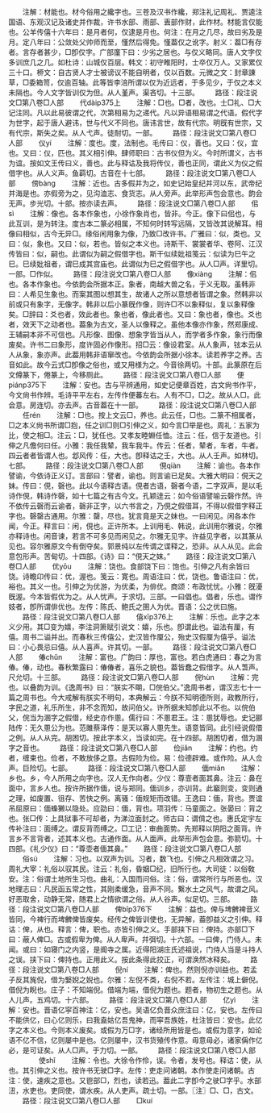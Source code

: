 <!-- { "loadSidebar": true } -->
　　注解：材能也。材今俗用之纔字也。三苍及汉书作纔，郑注礼记周礼、贾逵注国语、东观汉记及诸史并作裁，许书水部、雨部、叀部作财，此作材。材能言仅能也。公羊传僖十六年曰：是月者何，仅逮是月也。何注：在月之几尽，故曰劣及是月。定八年曰：公敛处父帅师而至，慬然后得免。慬葢仅之讹字。射义：葢□有存者。言存者甚少，□卽仅字。广部廑下曰：少劣之居也。与仅义略同。唐人文字仅多训庶几之几。如杜诗：山城仅百层。韩文：初守睢阳时，士卒仅万人。又家累仅三十口。桺文：自古贤人才士被谤议不能自明者，仅以百数。元微之文：封章諌草，□委箱笥，仅逾百轴。此等皆李涪所谓以仅为近远者，于多见少，于仅之本义未隔也。今人文字皆训仅为但。从人堇声。渠吝切。十三部。
　　路径：段注说文□第八卷□人部
　　代dàip375上
　　注解：□也。□者，改也。士□礼、□大记注同。凡以此易彼谓之代，次第相易为之递代。凡以异语相易谓之代语。假代字为世字，起于唐人避讳，世与代义不同也。唐讳言世，故有代宗。明旣有世宗，又有代宗，斯失之矣。从人弋声。徒耐切。一部。
　　路径：段注说文□第八卷□人部
　　仪yí
　　注解：度也。度，法制也。毛传曰：仪，善也。又曰：仪，宜也。又曰：仪，匹也。其义相引伸。肆师职曰：古书仪但为义。今时所谓义，古书为谊。按如文王传曰义，善也。此与释诂及我将传仪，善也正同，谓此义为仪之假借字也。从人义声。鱼羁切。古音在十七部。
　　路径：段注说文□第八卷□人部
　　傍bànɡ
　　注解：近也。古多假并为之，如史记始皇纪并河以东，武帝纪并海是也。亦假旁为之，见沟洫志、食货志。从人旁声。此举形声包会意也。韵会无声。步光切。十部。按亦读去声。
　　路径：段注说文□第八卷□人部
　　佀sì
　　注解：像也。各本作象也，小徐作象肖也，皆非。今正。像下曰佀也，与此互训，是为转注。度古本二篆必相属，不知何时转写远隔，又皆改其说解耳。相像曰相似，古今无异□。缘俗闲用象为像，乃致□改许书。广雅曰：似，类也。又曰：似，象也。又曰：似，若也。皆似之本义也。诗斯干、裳裳者华、卷阿、江汉传皆曰：似，嗣也。此谓似为嗣之假借字也。斯干似续妣祖笺云：似读为巳午之巳。巳续妣祖者，谓巳成其宫庙也。此谓似为巳之假借字也。从人□声。详里切。一部。□作似。
　　路径：段注说文□第八卷□人部
　　像xiànɡ
　　注解：佀也。各本作象也。今依韵会所据本正。象者，南越大兽之名，于义无取。虽韩非曰：人希见生象也。而案其图以想其生，故诸人之所以意想者皆谓之象。然韩非以前或只有象字，无像字。韩非以后小篆旣作像，则许□不以象释似，复以象释像矣。□辞曰：爻也者，效此者也。象也者，像此者也。又曰：象也者，像也。爻也者，效天下之动者也。葢象为古文，圣人以像释之。虽他本像亦作象，然郑康成、王辅嗣本非不可信也。凡形像、图像、想象字皆当从人，而学者多作象，象行而像废矣。许书二曰象形，度许固必作像形。招□云：像设君室。从人象声，铉本云从人从象，象亦声。此葢用韩非语窜改也。今依韵会所据小徐本。读若养字之养。古音如此。故今云式□卽像之俗也，或又用様为之。今音徐两切。十部。此篆原在后文僔篆下，倦篆上，今移厕此。
　　路径：段注说文□第八卷□人部
　　便piánp375下
　　注解：安也。古与平辨通用，如史记便章百姓，古文尙书作平，今文尙书作辨。毛诗平平左右，左传作便蕃左右。人有不□，□之。故从人□。此会意。房连切。亦去声。古音葢在十一部。
　　路径：段注说文□第八卷□人部
　　任rén
　　注解：□也。按上文云□，养也。此云任，□也。二篆不相属者，□之本义尙书所谓□抱，任之训□则□引伸之义，如今言□举是也。周礼：五家为比，使之相□。注云：□，犹任也。又孝友睦婣任恤。注云：任，信于友道也。引伸之凡儋何曰任。小雅：我任我辇，我车我牛。传云：任者，辇者，车者，牛者。四云者者皆谓人也。邶风传：任，大也。卽释诂之壬，大也。从人壬声。如林切。七部。
　　路径：段注说文□第八卷□人部
　　俔qiàn
　　注解：谕也。各本作譬谕，今依诗正义订。言部曰：譬者，谕也。则言谕已足矣。大雅大明曰：俔天之妹。传曰：俔，磬也。此以今语释古语。俔者古语，磬者今语，二字双声，是以毛诗作俔，韩诗作磬，如十七篇之有古今文。孔颖逹云：如今俗语譬喻云磬作然。许不依传云磬而云谕者，磬非正字，以六书言之，乃俔之假借耳，不得以假借字释正字也。磬罄古通用。尔雅：罄，尽也。犹言竟是天之妹也。一曰闲见。闲各本作闻，今正。释言曰：闲，俔也。正许所本。上训用毛、韩说，此训用尔雅说，尔雅亦释诗也。闲音谏，若言不可多见而闲见之。尔雅无见字。许益见字者，以其篆从见也。容尔雅原文今有倒夺矣。郭景纯以左传谓之谍释之，恐非。从人从见。此会意包形声。苦甸切。十四部。《诗》曰：“俔天之妺。”
　　路径：段注说文□第八卷□人部
　　优yōu
　　注解：饶也。食部饶下曰：饱也。引伸之凡有余皆曰饶。诗瞻卬传曰：优，渥也。笺云：寛也。周语注曰：优，饶也。鲁语注曰：优，裕也。其义一也。引伸之为优游，为优柔，为俳优。商颂：布政忧忧。小雅：旣瀀旣渥。今本皆假优为之。从人忧声。于求切。三部。一曰倡也。倡者，乐也。谓作妓者，卽所谓俳优也。左传：陈氏、鲍氏之圉人为优。晋语：公之优曰施。
　　路径：段注说文□第八卷□人部
　　僖xīp376上
　　注解：乐也。此字之本义少用。其□变为嬉，李注洞箫赋引说文：嬉，乐也。卽谓此也。谥法有厘，有僖。周书二谥并出。而春秋三传僖公，史汉皆作厘公，殆史汉假厘为僖乎。谥法曰：小心畏忌曰僖。从人喜声。许其切。一部。
　　路径：段注说文□第八卷□人部
　　偆chǔn
　　注解：富也。广韵曰：厚也，富也。若白虎通曰：春之为言偆。偆，动也。春秋繁露曰：偆偆者，喜乐之貌也。葢皆蠢之假借字。从人萅声。尺允切。十三部。
　　路径：段注说文□第八卷□人部
　　俒hùn
　　注解：完也。以叠韵为训。《逸周书》曰：“朕实不朙，□俒伯父。”逸周书者，谓汉志七十一篇之周书也。今大戒解有朕实不明句，本典解云：今朕不知明德所则，政教所行，字民之道，礼乐所生，非不念而知，故问伯父。许所据未知卽此以不也。以俒伯父，俒当为溷字之假借，经史亦作慁。儒行曰：不慁君王。注：慁犹辱也。史记郦陆传：无久慁公为也。范雎蔡泽传：是天以寡人慁先生。语意皆同。此引经说假借之例。从人从完。胡困切。按此字本义，当读如完。在十四部。胡困切者，借为溷字之音也。
　　路径：段注说文□第八卷□人部
　　俭jiǎn
　　注解：约也。约者，缠束也。俭者，不敢放侈之意。古假险为俭。易：俭德辟难。或作险。从人佥声。巨险切。七部。
　　路径：段注说文□第八卷□人部
　　偭miǎn
　　注解：乡也。乡，今人所用之向字也。汉人无作向者。少仪：尊壸者面其鼻。注云：鼻在面中，言乡人也。按许所据作偭，说与郑同。偭训乡，亦训背。此竆则变，变则通之理，如废置、徂存、苦快之例。离骚：偭规矩而改错。王逸曰：偭，背也。贾谊吊屈原曰：偭蟂獭以隐处。应劭曰：偭，背也。项羽传：马童面之。张晏曰：背之也。张□传：上具狱事不可却者，为涕泣面封之。师古曰：谓偝之也。惠氏定宇左传补注曰：面缚之。谓反背而缚之。□工记：审曲面势。先郑释以阴阳之面背。许言乡不言背者，述其本义也。古通作面。从人面声。此举形声包会意。弥箭切。十四部。《礼少仪》曰：“尊壶者偭其鼻。”
　　路径：段注说文□第八卷□人部
　　俗sú
　　注解：习也。以双声为训。习者，数飞也。引伸之凡相效谓之习。周礼大宰：礼俗以驭其民。注云：礼俗，昏姻□纪，旧所行也。大司徒：以俗敎安。注：俗谓土地所生习也。曲礼：入国而问俗。注：俗，谓常所行与所恶也。汉地理志曰：凡民函五常之性，其刚柔缓急，音声不同。繋水土之风气，故谓之风。好恶取舍，动静无常，随君上之情欲谓之俗。从人谷声。似足切。三部。
　　路径：段注说文□第八卷□人部
　　俾bǐp376下
　　注解：益也。俾与埤朇裨音义皆同，今裨行而埤朇俾皆废矣。经传之俾皆训使也，无异解，葢卽益义之引伸。释诂：俾，从也。释言：俾，职也。亦皆引伸之义。手部挟下曰：俾持。亦部□下曰：蔽人俾□。古或假卑为俾。从人卑声。幷弭切。十六部。一曰俾，门侍人。未闻。或曰：如寝门之内竖，是阍寺之属。近得阳湖庄氏述祖说，门侍人当是斗持人之误。挟下曰：俾持也。正用此义。按此条得此挍正，可谓涣然冰释矣。
　　路径：段注说文□第八卷□人部
　　倪ní
　　注解：俾也。然则倪亦训益也。若孟子反其旄倪，借为嫛婗之婗也。尔雅：左倪不类，右倪不若。左传注：城上僻倪。借倪为睨也。庄子：不知端倪。借端为端，借倪为题也。题者，物初生之题也。从人儿声。五鸡切。十六部。
　　路径：段注说文□第八卷□人部
　　亿yì
　　注解：安也。晋语亿寜百神注：亿，安也。吴语亿负晋众庶注曰：亿，安也。左传曰不能供亿，曰心亿则乐，曰我盍姑亿吾鬼神，而寜吾族姓，杜注皆曰：安也。此亿字之本义也。今则本义废矣。或假为万□字，诸经所用皆是也。或假为意字，如论语不亿不信，亿则屡中是也。亿则屡中，汉书货殖传作意。毋意毋必，诸家偁作亿必，是可证矣。从人□声。于力切。一部。
　　路径：段注说文□第八卷□人部
　　
　　使shǐ
　　注解：令也。大徐令作伶，误。令者，发号也。释诂：使，从也。其引伸之义也。按许书无驶□字。左传：吏走问诸朝。本作使走问诸朝。古注：使，速疾之意也。又鬯部□，烈也，读若迅。葢此二字卽今之驶□字乎。水部沑，水吏也。吏同使，谓水疾。从人吏声。疏士切。一部。〖注〗□、□，古文。
　　路径：段注说文□第八卷□人部
　　□kuí
